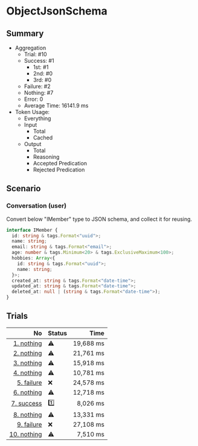 # ObjectJsonSchema
## Summary
  - Aggregation
    - Trial: #10
    - Success: #1
      - 1st: #1
      - 2nd: #0
      - 3rd: #0
    - Failure: #2
    - Nothing: #7
    - Error: 0
    - Average Time: 16141.9 ms
  - Token Usage:
    - Everything
    - Input
      - Total
      - Cached
    - Output
      - Total
      - Reasoning
      - Accepted Predication
      - Rejected Predication

## Scenario
### Conversation (user)
Convert below "IMember" type to JSON schema, and collect it for reusing.

```ts
interface IMember {
  id: string & tags.Format<"uuid">;
  name: string;
  email: string & tags.Format<"email">;
  age: number & tags.Minimum<20> & tags.ExclusiveMaximum<100>;
  hobbies: Array<{
    id: string & tags.Format<"uuid">;
    name: string;
  }>;
  created_at: string & tags.Format<"date-time">;
  updated_at: string & tags.Format<"date-time">;
  deleted_at: null | (string & tags.Format<"date-time">);
}
```

## Trials
No | Status | Time
---:|:-------|------:
[1. nothing](./trials/1.nothing.json) | ⚠️ | 19,688 ms
[2. nothing](./trials/2.nothing.json) | ⚠️ | 21,761 ms
[3. nothing](./trials/3.nothing.json) | ⚠️ | 15,918 ms
[4. nothing](./trials/4.nothing.json) | ⚠️ | 10,781 ms
[5. failure](./trials/5.failure.json) | ❌ | 24,578 ms
[6. nothing](./trials/6.nothing.json) | ⚠️ | 12,718 ms
[7. success](./trials/7.success.json) | 1️⃣ | 8,026 ms
[8. nothing](./trials/8.nothing.json) | ⚠️ | 13,331 ms
[9. failure](./trials/9.failure.json) | ❌ | 27,108 ms
[10. nothing](./trials/10.nothing.json) | ⚠️ | 7,510 ms